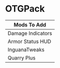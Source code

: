 OTGPack
=======


|Mods To Add|
|-|
|Damage Indicators|
|Armor Status HUD|
|InguanaTweaks|
|Quarry Plus|
